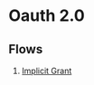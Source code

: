 # Oauth 2.0

## Flows
1. [Implicit Grant](https://datatracker.ietf.org/doc/html/rfc6749#section-4.2)
